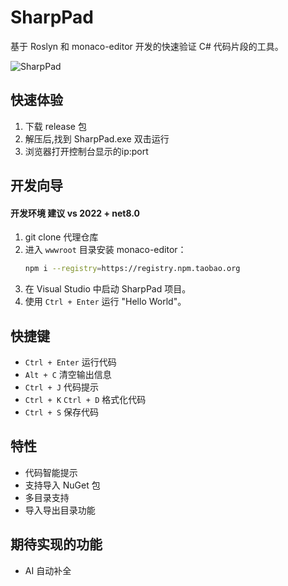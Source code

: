 # SharpPad
基于 Roslyn 和 monaco-editor 开发的快速验证 C# 代码片段的工具。

![SharpPad](https://github.com/user-attachments/assets/86302f6f-7a0c-4e75-913d-2c725b3dc1c8)

## 快速体验
1. 下载 release 包
2. 解压后,找到 SharpPad.exe 双击运行
3. 浏览器打开控制台显示的ip:port
   
## 开发向导
 #### 开发环境 建议 vs 2022 + net8.0
1. git clone 代理仓库 
2. 进入 `wwwroot` 目录安装 monaco-editor：
    ```bash
    npm i --registry=https://registry.npm.taobao.org
    ```
3. 在 Visual Studio 中启动 SharpPad 项目。
4. 使用 `Ctrl + Enter` 运行 "Hello World"。

## 快捷键

- `Ctrl + Enter` 运行代码
- `Alt + C` 清空输出信息
- `Ctrl + J` 代码提示
- `Ctrl + K` `Ctrl + D` 格式化代码
- `Ctrl + S` 保存代码

## 特性

- 代码智能提示
- 支持导入 NuGet 包
- 多目录支持
- 导入导出目录功能

## 期待实现的功能

- AI 自动补全
